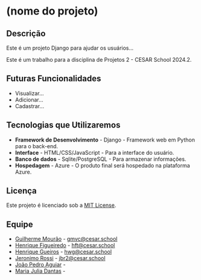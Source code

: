 # (nome do projeto)

## Descrição

Este é um projeto Django para ajudar os usuários...

Este é um trabalho para a disciplina de Projetos 2 - CESAR School 2024.2.

## Futuras Funcionalidades

- Visualizar...
- Adicionar...
- Cadastrar...

## Tecnologias que Utilizaremos

- **Framework de Desenvolvimento** - Django - Framework web em Python para o back-end.
- **Interface** - HTML/CSS/JavaScript - Para a interface do usuário.
- **Banco de dados** - Sqlite/PostgreSQL - Para armazenar informações.
- **Hospedagem** - Azure - O produto final será hospedado na plataforma Azure.

## Licença

Este projeto é licenciado sob a [MIT License](https://opensource.org/licenses/MIT).

## Equipe

- [Guilherme Mourão](https://github.com/guilhermemouraovc) - gmvc@cesar.school
- [Henrique Figueiredo](https://github.com/fthenri) - hft@cesar.school
- [Henrique Gueiros](https://github.com/) - hwg@cesar.school
- [Jeronimo Rossi](https://github.com/Jeraross) - jbr2@cesar.school
- [João Pedro Aguiar](https://github.com/) - 
- [Maria Julia Dantas](https://github.com/mariajuliadantas) - 
